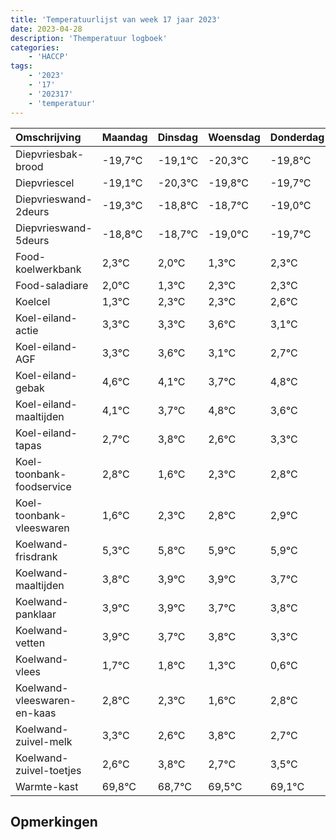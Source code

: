 ```yaml
---
title: 'Temperatuurlijst van week 17 jaar 2023'
date: 2023-04-28
description: 'Themperatuur logboek'
categories:
    - 'HACCP'
tags:
    - '2023'
    - '17'
    - '202317'
    - 'temperatuur'
---
```

|Omschrijving|Maandag|Dinsdag|Woensdag|Donderdag|Vrijdag|Zaterdag|Zondag|
|:---|:---|:---|:---|:---|:---|:---|:---|
|Diepvriesbak-brood|-19,7°C|-19,1°C|-20,3°C|-19,8°C|-19,7°C| | |
|Diepvriescel|-19,1°C|-20,3°C|-19,8°C|-19,7°C|-20,0°C| | |
|Diepvrieswand-2deurs|-19,3°C|-18,8°C|-18,7°C|-19,0°C|-19,7°C| | |
|Diepvrieswand-5deurs|-18,8°C|-18,7°C|-19,0°C|-19,7°C|-18,7°C| | |
|Food-koelwerkbank|2,3°C|2,0°C|1,3°C|2,3°C|2,3°C| | |
|Food-saladiare|2,0°C|1,3°C|2,3°C|2,3°C|2,6°C| | |
|Koelcel|1,3°C|2,3°C|2,3°C|2,6°C|2,1°C| | |
|Koel-eiland-actie|3,3°C|3,3°C|3,6°C|3,1°C|2,7°C| | |
|Koel-eiland-AGF|3,3°C|3,6°C|3,1°C|2,7°C|3,8°C| | |
|Koel-eiland-gebak|4,6°C|4,1°C|3,7°C|4,8°C|3,6°C| | |
|Koel-eiland-maaltijden|4,1°C|3,7°C|4,8°C|3,6°C|4,3°C| | |
|Koel-eiland-tapas|2,7°C|3,8°C|2,6°C|3,3°C|3,8°C| | |
|Koel-toonbank-foodservice|2,8°C|1,6°C|2,3°C|2,8°C|2,9°C| | |
|Koel-toonbank-vleeswaren|1,6°C|2,3°C|2,8°C|2,9°C|2,9°C| | |
|Koelwand-frisdrank|5,3°C|5,8°C|5,9°C|5,9°C|5,7°C| | |
|Koelwand-maaltijden|3,8°C|3,9°C|3,9°C|3,7°C|3,8°C| | |
|Koelwand-panklaar|3,9°C|3,9°C|3,7°C|3,8°C|3,3°C| | |
|Koelwand-vetten|3,9°C|3,7°C|3,8°C|3,3°C|2,6°C| | |
|Koelwand-vlees|1,7°C|1,8°C|1,3°C|0,6°C|1,8°C| | |
|Koelwand-vleeswaren-en-kaas|2,8°C|2,3°C|1,6°C|2,8°C|1,7°C| | |
|Koelwand-zuivel-melk|3,3°C|2,6°C|3,8°C|2,7°C|3,5°C| | |
|Koelwand-zuivel-toetjes|2,6°C|3,8°C|2,7°C|3,5°C|3,1°C| | |
|Warmte-kast|69,8°C|68,7°C|69,5°C|69,1°C|69,6°C| | |

## Opmerkingen



